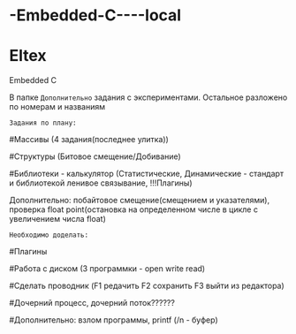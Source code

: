 # -Embedded-C----local
# Eltex
Embedded C

В папке `Дополнительно` задания с экспериментами.
Остальное разложено по номерам и названиям


`Задания по плану:`

#Массивы (4 задания(последнее улитка))

#Структуры (Битовое смещение/Добивание)

#Библиотеки - калькулятор (Статистические, Динамические - стандарт и библиотекой ленивое связывание, !!!Плагины)

Дополнительно: побайтовое смещение(смещением и указателями), проверка float point(остановка на определенном числе в цикле с увеличением числа float)

`Необходимо доделать:`

#Плагины

#Работа с диском (3 программки - open write read)

#Сделать проводник (F1 редачить F2 сохранить F3 выйти из редактора)

#Дочерний процесс, дочерний поток??????

#Дополнительно: взлом программы, printf (/n - буфер)

